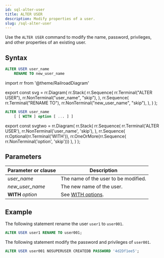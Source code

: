 ```yaml
---
id: sql-alter-user
title: ALTER USER
description: Modify properties of a user.
slug: /sql-alter-user
---
```


Use the `ALTER USER` command to modify the name, password, privileges, and other properties of an existing user.

## Syntax

```sql title="Alter user name."
ALTER USER user_name 
    RENAME TO new_user_name
```

import rr from '@theme/RailroadDiagram'

export const svg = rr.Diagram(
rr.Stack(
   rr.Sequence(
      rr.Terminal("ALTER USER"),
      rr.NonTerminal("user_name", "skip"),
   ),
   rr.Sequence(
      rr.Terminal("RENAME TO"),
      rr.NonTerminal("new_user_name", "skip"),
   ),
)
);

<drawer SVG={svg} />

```sql title="Alter user properties."
ALTER USER user_name 
    [ [ WITH ] option [ ... ] ]
```

export const svgtwo = rr.Diagram(
rr.Stack(
   rr.Sequence(
      rr.Terminal('ALTER USER'),
      rr.NonTerminal('user_name', 'skip'),
   ),
   rr.Sequence(
      rr.Optional(rr.Terminal('WITH')),
      rr.OneOrMore(rr.Sequence(
      rr.NonTerminal('option', 'skip')))
   ),
)
);

<drawer SVG={svgtwo} />

## Parameters

| Parameter or clause | Description           |
| ------------------- | --------------------- |
| *user_name* | The name of the user to be modified. |
| *new_user_name* | The new name of the user. |
| **WITH** *option* | See [WITH options](/sql/commands/sql-create-user.md#with-options). |

## Example

The following statement rename the user `user1` to `user001`.

```sql
ALTER USER user1 RENAME TO user001;
```

The following statement modify the password and privileges of `user001`.

```sql
ALTER USER user001 NOSUPERUSER CREATEDB PASSWORD '4d2Df1ee5';
```
